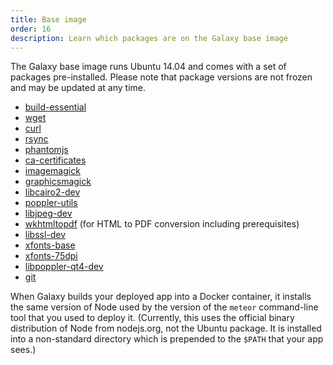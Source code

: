 ```yaml
---
title: Base image
order: 16
description: Learn which packages are on the Galaxy base image
---
```


The Galaxy base image runs Ubuntu 14.04 and comes with a set of packages pre-installed. Please note that package versions are not frozen and may be updated at any time.

- [build-essential](http://packages.ubuntu.com/trusty/build-essential)
- [wget](http://packages.ubuntu.com/trusty/wget)
- [curl](http://packages.ubuntu.com/trusty/amd64/curl)
- [rsync](http://packages.ubuntu.com/trusty/rsync)
- [phantomjs](http://packages.ubuntu.com/trusty/phantomjs)
- [ca-certificates](http://packages.ubuntu.com/trusty/ca-certificates)
- [imagemagick](http://packages.ubuntu.com/trusty/imagemagick)
- [graphicsmagick](http://packages.ubuntu.com/trusty/graphicsmagick-dbg)
- [libcairo2-dev](http://packages.ubuntu.com/trusty/libcairo2-dev)
- [poppler-utils](http://packages.ubuntu.com/trusty/poppler-utils)
- [libjpeg-dev](http://packages.ubuntu.com/trusty/libjpeg-dev)
- [wkhtmltopdf](http://packages.ubuntu.com/trusty/wkhtmltopdf) (for HTML to PDF conversion including prerequisites)
- [libssl-dev](http://packages.ubuntu.com/trusty/libssl-dev)
- [xfonts-base](http://packages.ubuntu.com/trusty/xfonts-base)
- [xfonts-75dpi](http://packages.ubuntu.com/trusty/xfonts-75dpi)
- [libpoppler-qt4-dev](http://packages.ubuntu.com/trusty/libpoppler-qt4-dev)
- [git](http://packages.ubuntu.com/trusty/git)

When Galaxy builds your deployed app into a Docker container, it installs the same version of Node used by the version of the `meteor` command-line tool that you used to deploy it.  (Currently, this uses the official binary distribution of Node from nodejs.org, not the Ubuntu package. It is installed into a non-standard directory which is prepended to the `$PATH` that your app sees.)
